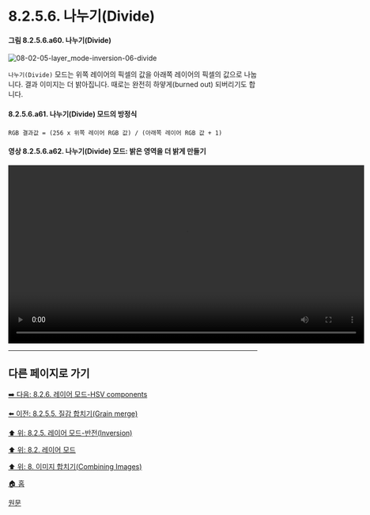 # 8.2.5.6. 나누기(Divide)
#### 그림 8.2.5.6.a60. 나누기(Divide)
![08-02-05-layer_mode-inversion-06-divide](https://github.com/wonder13662/gimp/assets/15767104/e8d1f72e-42ec-484c-b1e9-53dc06b9351d)

`나누기(Divide)` 모드는 위쪽 레이어의 픽셀의 값을 아래쪽 레이어의 픽셀의 값으로 나눕니다. 결과 이미지는 더 밝아집니다. 때로는 완전히 하얗게(burned out) 되버리기도 합니다.

#### 8.2.5.6.a61. 나누기(Divide) 모드의 방정식
```
RGB 결과값 = (256 x 위쪽 레이어 RGB 값) / (아래쪽 레이어 RGB 값 + 1)
```

#### 영상 8.2.5.6.a62. 나누기(Divide) 모드: 밝은 영역을 더 밝게 만들기
<video controls="controls" width="720" src="https://github.com/wonder13662/gimp/assets/15767104/537087ac-1eb0-4832-a78c-f0a2ce283c42"></video>

***

## 다른 페이지로 가기

[➡️ 다음: 8.2.6. 레이어 모드-HSV components](./08-02-06-hsv-components-layer-modes.md)

[⬅️ 이전: 8.2.5.5. 질감 합치기(Grain merge)](./08-02-05-inversion-layer-modesx-05-grain_merge.md)

[⬆️ 위: 8.2.5. 레이어 모드-반전(Inversion)](./08-02-05-inversion-layer-modes.md)

[⬆️ 위: 8.2. 레이어 모드](./08-02-00-layer-modes.md)

[⬆️ 위: 8. 이미지 합치기(Combining Images)](./08-00-combining-images.md)

[🏠 홈](./00-home.md)

[원문](https://docs.gimp.org/2.10/ko/layer-mode-group-inversion.html)